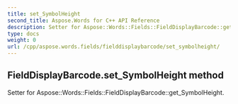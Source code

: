 ```yaml
---
title: set_SymbolHeight
second_title: Aspose.Words for C++ API Reference
description: Setter for Aspose::Words::Fields::FieldDisplayBarcode::get_SymbolHeight. 
type: docs
weight: 0
url: /cpp/aspose.words.fields/fielddisplaybarcode/set_symbolheight/
---
```

## FieldDisplayBarcode.set_SymbolHeight method


Setter for Aspose::Words::Fields::FieldDisplayBarcode::get_SymbolHeight. 

